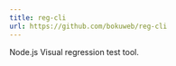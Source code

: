 ```yaml
---
title: reg-cli
url: https://github.com/bokuweb/reg-cli
---
```


Node.js Visual regression test tool.
